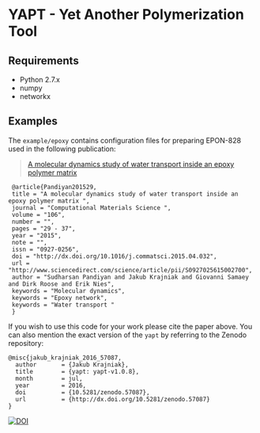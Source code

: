 YAPT - Yet Another Polymerization Tool
=================

Requirements
-----------------

 - Python 2.7.x
 - numpy
 - networkx

Examples
------------------

The `example/epoxy` contains configuration files for preparing
EPON-828 used in the following publication:

> [A molecular dynamics study of water transport inside an epoxy polymer matrix](http://dx.doi.org/10.1016/j.commatsci.2015.04.032)

     @article{Pandiyan201529,
     title = "A molecular dynamics study of water transport inside an epoxy polymer matrix ",
     journal = "Computational Materials Science ",
     volume = "106",
     number = "",
     pages = "29 - 37",
     year = "2015",
     note = "",
     issn = "0927-0256",
     doi = "http://dx.doi.org/10.1016/j.commatsci.2015.04.032",
     url = "http://www.sciencedirect.com/science/article/pii/S0927025615002700",
     author = "Sudharsan Pandiyan and Jakub Krajniak and Giovanni Samaey and Dirk Roose and Erik Nies",
     keywords = "Molecular dynamics",
     keywords = "Epoxy network",
     keywords = "Water transport "
     }



If you wish to use this code for your work please cite the paper above. You can also mention the
exact version of the `yapt` by referring to the Zenodo repository:

    @misc{jakub_krajniak_2016_57087,
      author       = {Jakub Krajniak},
      title        = {yapt: yapt-v1.0.8},
      month        = jul,
      year         = 2016,
      doi          = {10.5281/zenodo.57087},
      url          = {http://dx.doi.org/10.5281/zenodo.57087}
    }

[![DOI](https://zenodo.org/badge/20122/MrTheodor/yapt.svg)](https://zenodo.org/badge/latestdoi/20122/MrTheodor/yapt)
